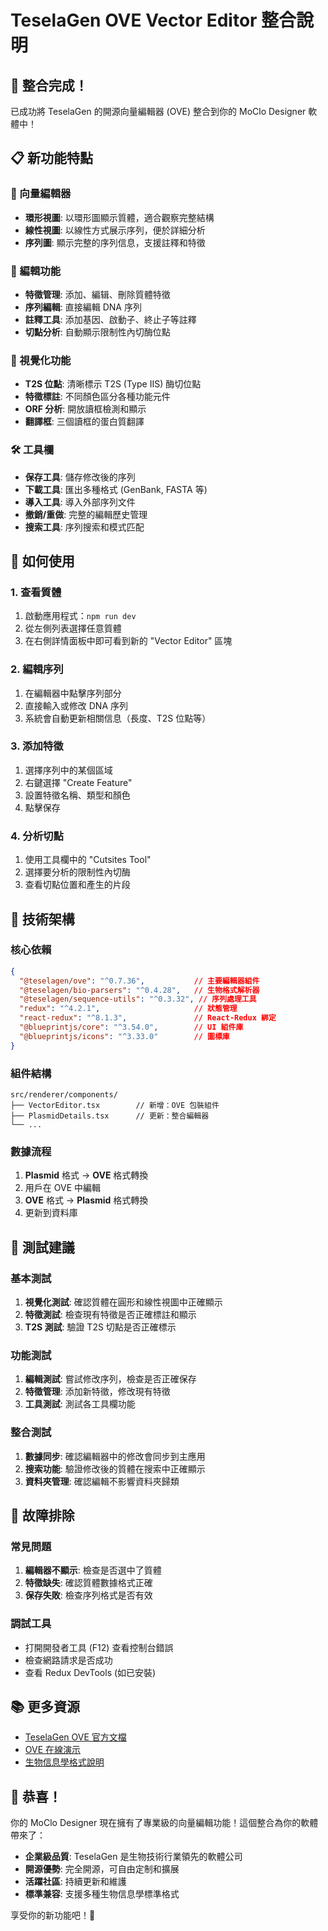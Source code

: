 # TeselaGen OVE Vector Editor 整合說明

## 🎉 整合完成！

已成功將 TeselaGen 的開源向量編輯器 (OVE) 整合到你的 MoClo Designer 軟體中！

## 📋 新功能特點

### 🧬 向量編輯器
- **環形視圖**: 以環形圖顯示質體，適合觀察完整結構
- **線性視圖**: 以線性方式展示序列，便於詳細分析
- **序列圖**: 顯示完整的序列信息，支援註釋和特徵

### 🔧 編輯功能
- **特徵管理**: 添加、編辑、刪除質體特徵
- **序列編輯**: 直接編輯 DNA 序列
- **註釋工具**: 添加基因、啟動子、終止子等註釋
- **切點分析**: 自動顯示限制性內切酶位點

### 🎨 視覺化功能
- **T2S 位點**: 清晰標示 T2S (Type IIS) 酶切位點
- **特徵標註**: 不同顏色區分各種功能元件
- **ORF 分析**: 開放讀框檢測和顯示
- **翻譯框**: 三個讀框的蛋白質翻譯

### 🛠️ 工具欄
- **保存工具**: 儲存修改後的序列
- **下載工具**: 匯出多種格式 (GenBank, FASTA 等)
- **導入工具**: 導入外部序列文件
- **撤銷/重做**: 完整的編輯歷史管理
- **搜索工具**: 序列搜索和模式匹配

## 🚀 如何使用

### 1. 查看質體
1. 啟動應用程式：`npm run dev`
2. 從左側列表選擇任意質體
3. 在右側詳情面板中即可看到新的 "Vector Editor" 區塊

### 2. 編輯序列
1. 在編輯器中點擊序列部分
2. 直接輸入或修改 DNA 序列
3. 系統會自動更新相關信息（長度、T2S 位點等）

### 3. 添加特徵
1. 選擇序列中的某個區域
2. 右鍵選擇 "Create Feature"
3. 設置特徵名稱、類型和顏色
4. 點擊保存

### 4. 分析切點
1. 使用工具欄中的 "Cutsites Tool"
2. 選擇要分析的限制性內切酶
3. 查看切點位置和產生的片段

## 🔧 技術架構

### 核心依賴
```json
{
  "@teselagen/ove": "^0.7.36",           // 主要編輯器組件
  "@teselagen/bio-parsers": "^0.4.28",   // 生物格式解析器
  "@teselagen/sequence-utils": "^0.3.32", // 序列處理工具
  "redux": "^4.2.1",                     // 狀態管理
  "react-redux": "^8.1.3",               // React-Redux 綁定
  "@blueprintjs/core": "^3.54.0",        // UI 組件庫
  "@blueprintjs/icons": "^3.33.0"        // 圖標庫
}
```

### 組件結構
```
src/renderer/components/
├── VectorEditor.tsx        // 新增：OVE 包裝組件
├── PlasmidDetails.tsx      // 更新：整合編輯器
└── ...
```

### 數據流程
1. **Plasmid** 格式 → **OVE** 格式轉換
2. 用戶在 OVE 中編輯
3. **OVE** 格式 → **Plasmid** 格式轉換
4. 更新到資料庫

## 🎯 測試建議

### 基本測試
1. **視覺化測試**: 確認質體在圓形和線性視圖中正確顯示
2. **特徵測試**: 檢查現有特徵是否正確標註和顯示
3. **T2S 測試**: 驗證 T2S 切點是否正確標示

### 功能測試  
1. **編輯測試**: 嘗試修改序列，檢查是否正確保存
2. **特徵管理**: 添加新特徵，修改現有特徵
3. **工具測試**: 測試各工具欄功能

### 整合測試
1. **數據同步**: 確認編輯器中的修改會同步到主應用
2. **搜索功能**: 驗證修改後的質體在搜索中正確顯示
3. **資料夾管理**: 確認編輯不影響資料夾歸類

## 🐛 故障排除

### 常見問題
1. **編輯器不顯示**: 檢查是否選中了質體
2. **特徵缺失**: 確認質體數據格式正確
3. **保存失敗**: 檢查序列格式是否有效

### 調試工具
- 打開開發者工具 (F12) 查看控制台錯誤
- 檢查網路請求是否成功
- 查看 Redux DevTools (如已安裝)

## 📚 更多資源

- [TeselaGen OVE 官方文檔](https://github.com/TeselaGen/tg-oss/tree/master/packages/ove)
- [OVE 在線演示](https://teselagen.github.io/tg-oss/ove/#/Editor)
- [生物信息學格式說明](https://github.com/TeselaGen/tg-oss/tree/master/packages/bio-parsers)

## 🎊 恭喜！

你的 MoClo Designer 現在擁有了專業級的向量編輯功能！這個整合為你的軟體帶來了：

- **企業級品質**: TeselaGen 是生物技術行業領先的軟體公司
- **開源優勢**: 完全開源，可自由定制和擴展
- **活躍社區**: 持續更新和維護
- **標準兼容**: 支援多種生物信息學標準格式

享受你的新功能吧！🚀

